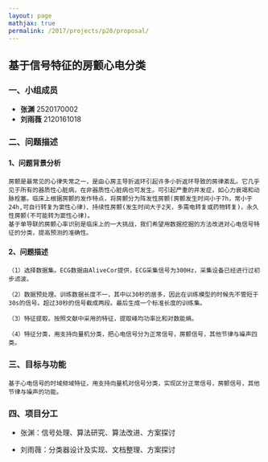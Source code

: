 ```yaml
---
layout: page
mathjax: true
permalink: /2017/projects/p20/proposal/
---
```


## 基于信号特征的房颤心电分类

### 一、小组成员

- **张渊** 2520170002
- **刘雨薇** 2120161018


### 二、问题描述

#### 1、问题背景分析

	房颤是最常见的心律失常之一，是由心房主导折返环引起许多小折返环导致的房律紊乱。它几乎见于所有的器质性心脏病，在非器质性心脏病也可发生。可引起严重的并发症，如心力衰竭和动脉栓塞。临床上根据房颤的发作特点，将房颤分为阵发性房颤(房颤发生时间小于7h，常小于24h,可自行转复为窦性心律)、持续性房颤(发生时间大于2天，多需电转复或药物转复)，永久性房颤(不可能转为窦性心律)。
	基于单导联的房颤心率识别是临床上的一大挑战，我们希望用数据挖掘的方法改进对心电信号特征的分类，提高预测的准确性。

#### 2、问题描述

	（1）选择数据集。ECG数据由AliveCor提供，ECG采集信号为300Hz，采集设备已经进行过初步滤波。

	（2）数据预处理。训练数据长度不一，其中以30秒的居多，因此在训练模型的时候先不管短于30s的信号。超过30秒的信号截成两段。最后生成一个标准长度的训练集。

	（3）特征提取。按照文献中采用的特征，提取峰均功率比和对数能熵。
	
	（4）特征分类，用支持向量机分类，把心电信号分为正常信号，房颤信号，其他节律与噪声四类。


### 三、目标与功能

	基于心电信号的时域频域特征，用支持向量机对信号分类，实现区分正常信号，房颤信号，其他节律与噪声的功能。

 
### 四、项目分工

- 张渊：信号处理、算法研究、算法改进、方案探讨

- 刘雨薇：分类器设计及实现、文档整理、方案探讨

